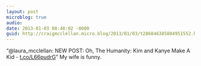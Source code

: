 ```yaml
---
layout: post
microblog: true
audio: 
date: 2013-01-03 08:48:02 -0600
guid: http://craigmcclellan.micro.blog/2013/01/03/t286846385804951552.html
---
```

“@laura_mcclellan: NEW POST: Oh, The Humanity: Kim and Kanye Make A Kid - [t.co/L66pudrG](http://t.co/L66pudrG)” My wife is funny.
